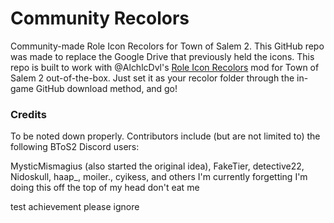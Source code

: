 # Community Recolors
Community-made Role Icon Recolors for Town of Salem 2. This GitHub repo was made to replace the Google Drive that previously held the icons.
This repo is built to work with @AlchlcDvl's [Role Icon Recolors](https://github.com/AlchlcDvl/RoleIconRecolors) mod for Town of Salem 2 out-of-the-box. Just set it as your recolor folder through the in-game GitHub download method, and go!

### Credits
To be noted down properly. Contributors include (but are not limited to) the following BToS2 Discord users:

MysticMismagius (also started the original idea), FakeTier, detective22, Nidoskull, haap_, moiler., cyikess, and others I'm currently forgetting I'm doing this off the top of my head don't eat me

test achievement please ignore